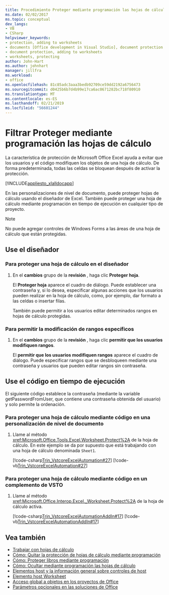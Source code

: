 ```yaml
---
title: Procedimiento Proteger mediante programación las hojas de cálculo
ms.date: 02/02/2017
ms.topic: conceptual
dev_langs:
- VB
- CSharp
helpviewer_keywords:
- protection, adding to worksheets
- documents [Office development in Visual Studio], document protection
- document protection, adding to worksheets
- worksheets, protecting
author: John-Hart
ms.author: johnhart
manager: jillfra
ms.workload:
- office
ms.openlocfilehash: 81c85adc3aaa3bedb92709ce59dd2192a6756473
ms.sourcegitcommit: d0425b6b7d4b99e17ca6ac0671282bc718f80910
ms.translationtype: MT
ms.contentlocale: es-ES
ms.lasthandoff: 02/21/2019
ms.locfileid: "56601244"
---
```

# <a name="how-to-programmatically-protect-worksheets"></a>Filtrar Proteger mediante programación las hojas de cálculo
  La característica de protección de Microsoft Office Excel ayuda a evitar que los usuarios y el código modifiquen los objetos de una hoja de cálculo. De forma predeterminada, todas las celdas se bloquean después de activar la protección.

 [!INCLUDE[appliesto_xlalldocapp](../vsto/includes/appliesto-xlalldocapp-md.md)]

 En las personalizaciones de nivel de documento, puede proteger hojas de cálculo usando el diseñador de Excel. También puede proteger una hoja de cálculo mediante programación en tiempo de ejecución en cualquier tipo de proyecto.

> [!NOTE]
>  No puede agregar controles de Windows Forms a las áreas de una hoja de cálculo que están protegidas.

## <a name="use-the-designer"></a>Use el diseñador

### <a name="to-protect-a-worksheet-in-the-designer"></a>Para proteger una hoja de cálculo en el diseñador

1. En el **cambios** grupo de la **revisión** , haga clic **Proteger hoja**.

    El **Proteger hoja** aparece el cuadro de diálogo. Puede establecer una contraseña y, si lo desea, especificar algunas acciones que los usuarios pueden realizar en la hoja de cálculo, como, por ejemplo, dar formato a las celdas o insertar filas.

   También puede permitir a los usuarios editar determinados rangos en hojas de cálculo protegidas.

### <a name="to-allow-editing-in-specific-ranges"></a>Para permitir la modificación de rangos específicos

1.  En el **cambios** grupo de la **revisión** , haga clic **permitir que los usuarios modifiquen rangos**.

     El **permitir que los usuarios modifiquen rangos** aparece el cuadro de diálogo. Puede especificar rangos que se desbloqueen mediante una contraseña y usuarios que pueden editar rangos sin contraseña.

## <a name="use-code-at-runtime"></a>Use el código en tiempo de ejecución
 El siguiente código establece la contraseña (mediante la variable getPasswordFromUser, que contiene una contraseña obtenida del usuario) y solo permite la ordenación.

### <a name="to-protect-a-worksheet-by-using-code-in-a-document-level-customization"></a>Para proteger una hoja de cálculo mediante código en una personalización de nivel de documento

1.  Llame al método <xref:Microsoft.Office.Tools.Excel.Worksheet.Protect%2A> de la hoja de cálculo. En este ejemplo se da por supuesto que está trabajando con una hoja de cálculo denominada `Sheet1`.

     [!code-csharp[Trin_VstcoreExcelAutomation#27](../vsto/codesnippet/CSharp/Trin_VstcoreExcelAutomationCS/Sheet1.cs#27)]
     [!code-vb[Trin_VstcoreExcelAutomation#27](../vsto/codesnippet/VisualBasic/Trin_VstcoreExcelAutomation/Sheet1.vb#27)]

### <a name="to-protect-a-worksheet-by-using-code-in-a-vsto-add-in"></a>Para proteger una hoja de cálculo mediante código en un complemento de VSTO

1.  Llame al método <xref:Microsoft.Office.Interop.Excel._Worksheet.Protect%2A> de la hoja de cálculo activa.

     [!code-csharp[Trin_VstcoreExcelAutomationAddIn#17](../vsto/codesnippet/CSharp/trin_vstcoreexcelautomationaddin/ThisAddIn.cs#17)]
     [!code-vb[Trin_VstcoreExcelAutomationAddIn#17](../vsto/codesnippet/VisualBasic/trin_vstcoreexcelautomationaddin/ThisAddIn.vb#17)]

## <a name="see-also"></a>Vea también
- [Trabajar con hojas de cálculo](../vsto/working-with-worksheets.md)
- [Cómo: Quitar la protección de hojas de cálculo mediante programación](../vsto/how-to-programmatically-remove-protection-from-worksheets.md)
- [Cómo: Proteger libros mediante programación](../vsto/how-to-programmatically-protect-workbooks.md)
- [Cómo: Ocultar mediante programación las hojas de cálculo](../vsto/how-to-programmatically-hide-worksheets.md)
- [Elementos host y la información general sobre controles de host](../vsto/host-items-and-host-controls-overview.md)
- [Elemento host Worksheet](../vsto/worksheet-host-item.md)
- [Acceso global a objetos en los proyectos de Office](../vsto/global-access-to-objects-in-office-projects.md)
- [Parámetros opcionales en las soluciones de Office](../vsto/optional-parameters-in-office-solutions.md)
